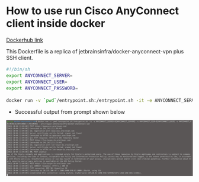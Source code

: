 # How to use run Cisco AnyConnect client inside docker


[Dockerhub link](https://hub.docker.com/repository/docker/george7522/anyconnect)

This Dockerfile is a replica of jetbrainsinfra/docker-anyconnect-vpn plus SSH client.

```bash
#!/bin/sh
export ANYCONNECT_SERVER=
export ANYCONNECT_USER=
export ANYCONNECT_PASSWORD=

docker run -v `pwd`/entrypoint.sh:/entrypoint.sh -it -e ANYCONNECT_SERVER=${ANYCONNECT_SERVER} -e ANYCONNECT_USER=${ANYCONNECT_USER} -e ANYCONNECT_PASSWORD=${ANYCONNECT_PASSWORD} --privileged george7522/anyconnect

```

- Successful output from prompt shown below 

![](2021-10-06-14-04-20.png)